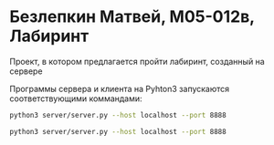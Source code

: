 #   Безлепкин Матвей, М05-012в, Лабиринт


Проект, в котором предлагается пройти лабиринт, созданный на сервере

Программы сервера и клиента на Pyhton3 запускаются соответствующими коммандами:
```bash
python3 server/server.py --host localhost --port 8888
```
```bash
python3 server/server.py --host localhost --port 8888
```
